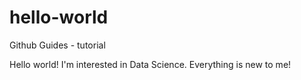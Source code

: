 # hello-world
Github Guides - tutorial 

Hello world!
I'm interested in Data Science.
Everything is new to me!

